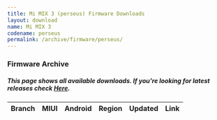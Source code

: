 ```yaml
---
title: Mi MIX 3 (perseus) Firmware Downloads
layout: download
name: Mi MIX 3
codename: perseus
permalink: /archive/firmware/perseus/
---
```


### Firmware Archive
##### This page shows all available downloads. If you're looking for latest releases check [Here](/firmware/perseus/).

<div class="table-responsive-md" id="table-wrapper">
<table id="firmware" class="compact table table-striped table-hover table-sm">
    <thead class="thead-dark">
        <tr>
            <th>Branch</th>
            <th>MIUI</th>
            <th>Android</th>
            <th>Region</th>
            <th>Updated</th>
            <th>Link</th>
        </tr>
    </thead>
    <script>loadFirmwareDownloads('perseus', 'full')</script>
</table>
</div>

